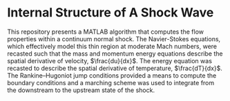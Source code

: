 # Internal Structure of A Shock Wave
This repository presents a MATLAB algorithm that computes the flow properties within a continuum normal shock. The Navier-Stokes equations, which effectively model this thin region at moderate Mach numbers, were recasted such that the mass and momentum energy equations describe the spatial derivative of velocity, $\frac{du}{dx}$. The energy equation was recasted to describe the spatial derivative of temperature, $\frac{dT}{dx}$. The Rankine–Hugoniot jump conditions provided a means to compute the boundary conditions and a marching scheme was used to integrate from the downstream to the upstream state of the shock.